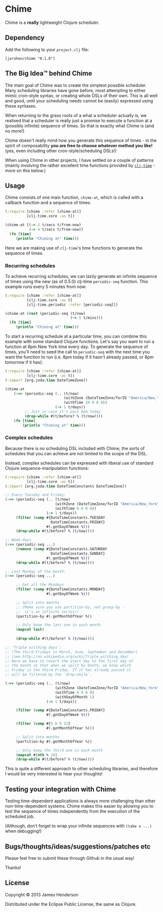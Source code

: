 # Chime

Chime is a **really** lightweight Clojure scheduler.

## Dependency

Add the following to your `project.clj` file:

	[jarohen/chime "0.1.0"]


## The **Big Idea**&trade; behind Chime

The main goal of Chime was to create the simplest possible
scheduler. Many scheduling libraries have gone before, most attempting
to either mimic cron-style syntax, or creating whole DSLs of their
own. This is all well and good, until your scheduling needs cannot be
(easily) expressed using these syntaxes.

When returning to the grass roots of a what a scheduler actually is,
we realised that a scheduler is really just a promise to execute a
function at a (possibly infinite) sequence of times. So that is
exactly what Chime is (and no more!)

Chime doesn't really mind how you generate this sequence of times - in
the spirit of composability **you are free to choose whatever method
you like!** (yes, even including other cron-style/scheduling DSLs!)

When using Chime in other projects, I have settled on a couple of
patterns (mainly involving the rather excellent time functions
provided by [`clj-time`][1] - more on this below.)

[1]: https://github.com/clj-time/clj-time

## Usage

Chime consists of one main function, `chime-at`, which is called with
a callback function and a sequence of times.

```clojure
(:require [chime :refer [chime-at]]
          [clj-time.core :as t])

(chime-at [(-> 2 t/secs t/from-now)
           (-> 4 t/secs t/from-now)]
  (fn [time]
     (println "Chiming at" time)))

```

Here we are making use of `clj-time`'s time functions to generate the
sequence of times. 

### Recurring schedules

To achieve recurring schedules, we can lazily generate an infinite
sequence of times using the new (as of 0.5.0) clj-time `periodic-seq`
function. This example runs every 5 minutes from now:

```clojure
(:require [chime :refer [chime-at]]
          [clj-time.core :as t]
		  [clj-time.periodic :refer [periodic-seq]])

(chime-at (rest (periodic-seq (t/now) 
                              (-> 5 t/mins)))
  (fn [time]
     (println "Chiming at" time)))
```

To start a recurring schedule at a particular time, you can combine
this example with some standard Clojure functions. Let's say you want
to run a function at 8pm New York time every day. To generate the
sequence of times, you'll need to seed the call to `periodic-seq` with
the next time you want the function to run (i.e. 8pm today if it
hasn't already passed, or 8pm tomorrow if it has):

```clojure
(:require [chime :refer [chime-at]]
          [clj-time.core :as t])
(:import [org.joda.time DateTimeZone])

(chime-at 
	(->> (periodic-seq (.. (t/now)
	                       (withZone (DateTimeZone/forID "America/New_York"))
                           (withTime 20 0 0 0))
                       (-> 1 t/days))
         ;; Just in case it's past 8pm today
         (drop-while #(t/before? % (t/now))))
    (fn [time]
		(println "Chiming at" time)))
```

### Complex schedules

Because there is no scheduling DSL included with Chime, the sorts of
schedules that you can achieve are not limited to the scope of the
DSL.

Instead, complex schedules can be expressed with liberal use of
standard Clojure sequence-manipulation functions:

```clojure
(:require [chime :refer [chime-at]]
          [clj-time.core :as t])
(:import [org.joda.time DateTimeConstants DateTimeZone])

;; Every Tuesday and Friday:
(->> (periodic-seq (.. (t/now)
                       (withZone (DateTimeZone/forID "America/New_York"))
                       (withTime 0 0 0 0))
                   (-> 1 t/days))
     (filter (comp #{DateTimeConstants.TUESDAY
	                 DateTimeConstants.FRIDAY}
				   #(.getDayOfWeek %)))
     (drop-while #(t/before? % (t/now))))

;; Week-days
(->> (periodic-seq ...)
     (remove (comp #{DateTimeConstants.SATURDAY
	                 DateTimeConstants.SUNDAY}
				   #(.getDayOfWeek %)))
     (drop-while #(t/before? % (t/now))))

;; Last Monday of the month:
(->> (periodic-seq ...)

     ;; Get all the Mondays					   
     (filter (comp #{DateTimeConstants.MONDAY}
				   #(.getDayOfWeek %)))

     ;; Split into months
	 ;; (Make sure you use partition-by, not group-by - 
	 ;;  it's an infinite series!)
     (partition-by #(.getMonthOfYear %))

     ;; Only keep the last one in each month
	 (mapcat last)
	 
	 (drop-while #(t/before? % (t/now))))

;; 'Triple witching days':
;; (The third Fridays in March, June, September and December)
;; (see http://en.wikipedia.org/wiki/Triple_witching_day)
;; Here we have to revert the start day to the first day of 
;; the month so that when we split by month, we know which 
;; Friday is the third Friday. If it has already passed it 
;; will be filtered by the `drop-while`.

(->> (periodic-seq (.. (t/now)
                       (withZone (DateTimeZone/forID "America/New_York"))
                       (withTime 0 0 0 0)
					   (withDayOfMonth 1)
                   (-> 1 t/days))

     (filter (comp #{DateTimeConstants.FRIDAY}
				   #(.getDayOfWeek %)))

     (filter (comp #{3 6 9 12}
				   #(.getMonthOfYear %)))

     ;; Split into months
     (partition-by #(.getMonthOfYear %))

     ;; Only keep the third one in each month
	 (mapcat #(nth % 2))
	 (drop-while #(t/before? % (t/now))))
```

This is quite a different approach to other scheduling libraries, and
therefore I would be very interested to hear your thoughts!

## Testing your integration with Chime

Testing time-dependent applications is always more challenging than
other non-time-dependent systems. Chime makes this easier by allowing
you to test the sequence of times independently from the execution of
the scheduled job.

(Although, don't forget to wrap your infinite sequences with `(take x
...)` when debugging!)

## Bugs/thoughts/ideas/suggestions/patches etc

Please feel free to submit these through Github in the usual way!

Thanks!

## License

Copyright © 2013 James Henderson

Distributed under the Eclipse Public License, the same as Clojure.
